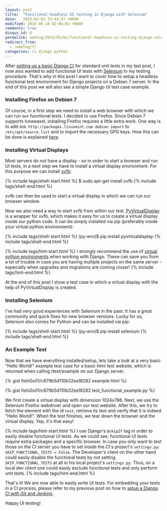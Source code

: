 ```yaml
---
layout: post
title:  "Functional headless UI testing in Django with Selenium"
date:   2015-03-02 23:43:47 +0000
modified: 2015-06-18 02:04:03 +0000 
comments: true
disqus_id: 6
permalink: weblog/2015/03/02/functional-headless-ui-testing-django-selenium/
redirect_from:
  - /weblog/7/
categories: ci django python
---
```


After [setting up a basic Django CI][fishi-django-ci] for standard unit tests in my last post, I now also wanted to add functional UI tests with [Selenium][selenium] to my testing procedure. 
That's why in this post I want to cover how to setup a headless functional test environment for Django projects on a Debian 7 server. 
In the end of this post we will also see a simple Django UI test case example.<!--more-->

### Installing Firefox on Debian 7 ###
Of course, in a first step we need to install a web browser with which we can run our functional tests. 
I decided to use Firefox. 
Since Debian 7 supports Iceweasel, installing Firefox requires a little extra work. 
One way is to add `deb http://packages.linuxmint.com debian import` to `/etc/apt/source.list` and to import the necessary GPG keys. 
How this can be done is explained [here][debian-ff].

### Installing Virtual Displays ###
Most servers do not have a display - so in order to start a browser and run UI tests, in a next step we have to install a virtual display environment. 
For this purpose we can install [xvfb][xvfb]: 

{% include tags/shell-start.html %}
$ sudo apt-get install xvfb
{% include tags/shell-end.html %}

xvfb can then be used to start a virtual display in which we can run our browser window. 

Now we also need a way to start xvfb from within our test. 
[PyVirtualDisplay][py-virt-disp] is a wrapper for xvfb, which makes it easy for us to create a virtual display inside our python code. 
It can be simply installed via pip (preferably inside your virtual python environment):

{% include tags/shell-start.html %}
(py-env)$ pip install pyvirtualdisplay
{% include tags/shell-end.html %}

{% include tags/hint-start.html %}
I strongly recommend the use of [virtual python environments](http://docs.python-guide.org/en/latest/dev/virtualenvs/) when working with Django. 
These can save you from a lot of trouble in case you are having multiple projects on the same server - especially when upgrades and migrations are coming closer!
{% include tags/hint-end.html %}

At the end of this post I show a test case in which a virtual display with the help of PyVirtualDisplay is created. 

### Installing Selenium ###
I've had very good experiences with Selenium in the past. 
It has a great community and quick fixes for new browser versions. 
Lucky for us, Selenium also comes for Python and can be installed via pip: 

{% include tags/shell-start.html %}
(py-env)$ pip install selenium
{% include tags/shell-end.html %}

### An Example Test ###
Now that we have everything installed/setup, lets take a look at a very basic "Hello World!" example test case for a basic html test website, which is returned when calling /test/example on our Django server. 

{% gist fishi0x01/c879b5d110b32ea18282 example.html %}

{% gist fishi0x01/c879b5d110b32ea18282 test_functional_example.py %}

We first create a virtual display with dimension 1024x786. 
Next, we use the Selenium Firefox webdriver and open our test website. 
After this, we try to fetch the element with the id `test`, retrieve its text and verify that it is indeed "Hello World!". 
When the test finishes, we tear down the browser and the virtual display. Yep, it's that easy!

{% include tags/hint-start.html %}
I use Django's `@skipIf` tag in order to easily disable functional UI tests. 
As we could see, functional UI tests require extra packages and a specific browser. 
In case you only want to test those on the CI server you have to set inside the CI's project's `settings.py`: `SKIP_FUNCTIONAL_TESTS = False`. 
The Developer's client on the other hand could easily disable the functional tests by not setting `SKIP_FUNCTIONAL_TESTS` at all in his local project's `settings.py`. 
Thus, on a local dev client one could easily exclude functional tests and only perform unit tests. 
{% include tags/hint-end.html %}

That's it! 
We are now able to easily write UI tests. 
For embedding your tests in a CI process, please refer to my previous post on how to [setup a Django CI with Git and Jenkins][fishi-django-ci]. 

Happy UI testing!


[fishi-django-ci]: http://fishi.devtail.com/weblog/6/
[selenium]: http://www.seleniumhq.org/
[debian-ff]: http://superuser.com/questions/322376/how-to-install-the-real-firefox-on-debian
[xvfb]: http://en.wikipedia.org/wiki/Xvfb
[py-virt-disp]: https://pypi.python.org/pypi/PyVirtualDisplay
